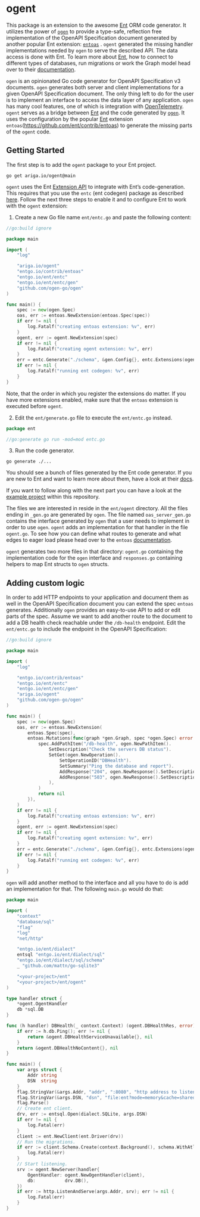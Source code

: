 # ogent

This package is an extension to the awesome [Ent](https://entgo.io) ORM code generator. It utilizes the power
of [`ogen`](https://github.com/ogen-go/ogen) to provide a type-safe, reflection free implementation of the OpenAPI
Specification document generated by another popular Ent extension: [`entoas`](https://github.com/ent/contrib/entoas)
. `ogent` generated the missing handler implementations needed by `ogen` to serve the described API. The data access is
done with Ent. To learn more about [Ent](https://entgo.io), how to connect to different types of databases, run
migrations or work the Graph model head over to their [documentation](https://entgo.io/docs/getting-started).

`ogen` is an opinionated Go code generator for OpenAPI Specification v3 documents. `ogen` generates both server and
client implementations for a given OpenAPI Specification document. The only thing left to do for the user is to
implement an interface to access the data layer of any application. `ogen` has many cool features, one of which is
integration with [OpenTelemetry](https://opentelemetry.io/). `ogent` serves as a bridge between [Ent](https://entgo.io)
and the code generated by [`ogen`](https://github.com/ogen-go/ogen). It uses the configuration by the
popular [Ent](https://entgo.io) extension `entoas`(https://github.com/ent/contrib/entoas) to generate the missing parts
of the `ogent` code.

## Getting Started

The first step is to add the `ogent` package to your Ent project.

```shell
go get ariga.io/ogent@main
```

`ogent` uses the Ent [Extension API](https://entgo.io/docs/extensions) to integrate with Ent’s code-generation. This
requires that you use the `entc` (ent codegen) package as
described [here](https://entgo.io/docs/code-gen#use-entc-as-a-package). Follow the next three steps to enable it and to
configure Ent to work with the `ogent` extension:

1. Create a new Go file name `ent/entc.go` and paste the following content:

```go
//go:build ignore

package main

import (
	"log"

	"ariga.io/ogent"
	"entgo.io/contrib/entoas"
	"entgo.io/ent/entc"
	"entgo.io/ent/entc/gen"
	"github.com/ogen-go/ogen"
)

func main() {
	spec := new(ogen.Spec)
	oas, err := entoas.NewExtension(entoas.Spec(spec))
	if err != nil {
		log.Fatalf("creating entoas extension: %v", err)
	}
	ogent, err := ogent.NewExtension(spec)
	if err != nil {
		log.Fatalf("creating ogent extension: %v", err)
	}
	err = entc.Generate("./schema", &gen.Config{}, entc.Extensions(ogent, oas))
	if err != nil {
		log.Fatalf("running ent codegen: %v", err)
	}
}
```

Note, that the order in which you register the extensions do matter. If you have more extensions enabled, make sure that
the `entoas` extension is executed before `ogent`.

2. Edit the `ent/generate.go` file to execute the `ent/entc.go` instead.

```go
package ent

//go:generate go run -mod=mod entc.go
```

3. Run the code generator.

```shell
go generate ./...
```

You should see a bunch of files generated by the Ent code generator. If you are new to Ent and want to learn more about
them, have a look at their [docs](https://entgo.io/docs).

If you want to follow along with the next part you can have a look at
the [example project](https://github.com/ariga/ogent/tree/master/example/pets) within this repository.

The files we are interested in reside in the `ent/ogent` directory. All the files ending in `_gen.go` are generated
by `ogen`. The file named `oas_server_gen.go` contains the interface generated by `ogen` that a user needs to implement
in order to use `ogen`. `ogent` adds an implementation for that handler in the file `ogent.go`. To see how you can
define what routes to generate and what edges to eager load please head over to
the `entoas` [documentation](https://github.com/ent/contrib/entoas).

`ogent` generates two more files in that directory: `ogent.go` containing the implementation code for the `ogen`
interface and `responses.go` containing helpers to map Ent structs to `ogen` structs.

## Adding custom logic

In order to add HTTP endpoints to your application and document them as well in the OpenAPI Specification document you
can extend the spec `entoas` generates. Additionally `ogen` provides an easy-to-use API to add or edit parts of the
spec. Assume we want to add another route to the document to add a DB health check reachable under the `/db-health`
endpoint. Edit the `ent/entc.go` to include the endpoint in the OpenAPI Specification:

```go
//go:build ignore

package main

import (
	"log"

	"entgo.io/contrib/entoas"
	"entgo.io/ent/entc"
	"entgo.io/ent/entc/gen"
	"ariga.io/ogent"
	"github.com/ogen-go/ogen"
)

func main() {
	spec := new(ogen.Spec)
	oas, err := entoas.NewExtension(
		entoas.Spec(spec),
		entoas.Mutations(func(graph *gen.Graph, spec *ogen.Spec) error {
			spec.AddPathItem("/db-health", ogen.NewPathItem().
				SetDescription("Check the servers DB status").
				SetGet(ogen.NewOperation().
					SetOperationID("DBHealth").
					SetSummary("Ping the database and report").
					AddResponse("204", ogen.NewResponse().SetDescription("DB is reachable")).
					AddResponse("503", ogen.NewResponse().SetDescription("DB is not reachable")),
				),
			)
			return nil
		}),
	)
	if err != nil {
		log.Fatalf("creating entoas extension: %v", err)
	}
	ogent, err := ogent.NewExtension(spec)
	if err != nil {
		log.Fatalf("creating ogent extension: %v", err)
	}
	err = entc.Generate("./schema", &gen.Config{}, entc.Extensions(ogent, oas))
	if err != nil {
		log.Fatalf("running ent codegen: %v", err)
	}
}
```

`ogen` will add another method to the interface and all you have to do is add an implementation for that. The
following `main.go` would do that:

```go
package main

import (
	"context"
	"database/sql"
	"flag"
	"log"
	"net/http"

	"entgo.io/ent/dialect"
	entsql "entgo.io/ent/dialect/sql"
	"entgo.io/ent/dialect/sql/schema"
	_ "github.com/mattn/go-sqlite3"

	"<your-project>/ent"
	"<your-project>/ent/ogent"
)

type handler struct {
	*ogent.OgentHandler
	db *sql.DB
}

func (h handler) DBHealth(_ context.Context) (ogent.DBHealthRes, error) {
	if err := h.db.Ping(); err != nil {
		return &ogent.DBHealthServiceUnavailable{}, nil
	}
	return &ogent.DBHealthNoContent{}, nil
}

func main() {
	var args struct {
		Addr string
		DSN  string
	}
	flag.StringVar(&args.Addr, "addr", ":8080", "http address to listen")
	flag.StringVar(&args.DSN, "dsn", "file:ent?mode=memory&cache=shared&_fk=1", "dsn of database")
	flag.Parse()
	// Create ent client.
	drv, err := entsql.Open(dialect.SQLite, args.DSN)
	if err != nil {
		log.Fatal(err)
	}
	client := ent.NewClient(ent.Driver(drv))
	// Run the migrations.
	if err := client.Schema.Create(context.Background(), schema.WithAtlas(true)); err != nil {
		log.Fatal(err)
	}
	// Start listening.
	srv := ogent.NewServer(handler{
		OgentHandler: ogent.NewOgentHandler(client),
		db:           drv.DB(),
	})
	if err := http.ListenAndServe(args.Addr, srv); err != nil {
		log.Fatal(err)
	}
}
```